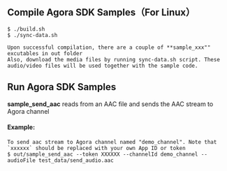 
## Compile Agora SDK Samples（For Linux）

```
$ ./build.sh
$ ./sync-data.sh

Upon successful compilation, there are a couple of **sample_xxx"" excutables in out folder
Also, download the media files by running sync-data.sh script. These audio/video files will be used together with the sample code.
```


## Run Agora SDK Samples

**sample_send_aac** reads from an AAC file and sends the AAC stream to Agora channel

#### Example:
```
To send aac stream to Agora channel named "demo_channel". Note that `xxxxxx` should be replaced with your own App ID or token
$ out/sample_send_aac --token XXXXXX --channelId demo_channel --audioFile test_data/send_audio.aac
```
